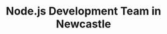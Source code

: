 ---
title: Node.js Development Team in Newcastle
permalink: /landings/locations/newcastle/developer/node-js
technology: Node.js
location: Newcastle
---